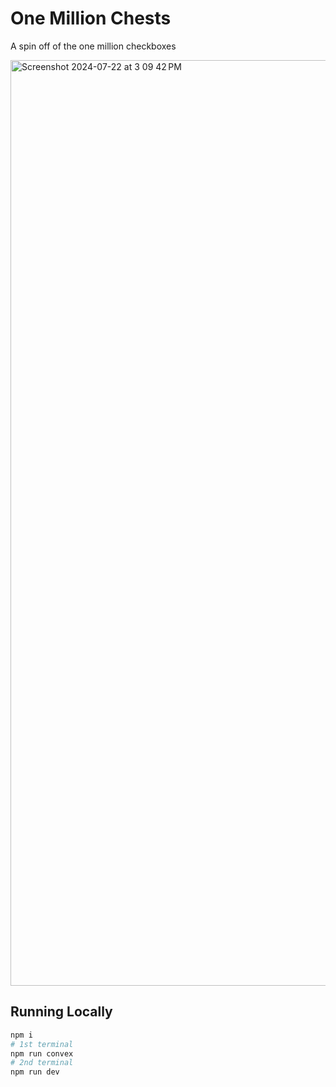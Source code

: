 # One Million Chests

A spin off of the one million checkboxes

<img width="1481" alt="Screenshot 2024-07-22 at 3 09 42 PM" src="https://github.com/user-attachments/assets/c9943e08-e84a-46a6-ae43-a4fdf657e1f3">

## Running Locally

```bash
npm i
# 1st terminal
npm run convex
# 2nd terminal
npm run dev
```

